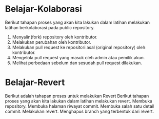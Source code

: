 # Belajar-Kolaborasi
Berikut tahapan proses yang akan kita lakukan dalam latihan melakukan latihan berkolaborasi pada public repository.
1. Menyalin(fork) repository oleh kontributor.
2. Melakukan perubahan oleh kontributor.
3. Melakukan pull request ke repositori asal (original repository) oleh kontributor.
4. Mengelola pull request yang masuk oleh admin atau pemilik akun.
5. Melihat perbedaan sebelum dan sesudah pull request dilakukan.<br>

# Belajar-Revert
Berikut adalah tahapan proses untuk melakukan Revert
 Berikut tahapan proses yang akan kita lakukan dalam latihan melakukan revert.
 Membuka repository.
 Membuka halaman riwayat commit.
 Membuka salah satu detail commit.
 Melakukan revert.
 Menghapus branch yang terbentuk dari revert.
